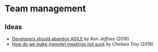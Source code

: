 # Team management

## Ideas

* [Developers should abandon AGILE](https://ronjeffries.com/articles/018-01ff/abandon-1/) by _Ron Jeffries_ \(2018\)
* [How do we make \(remote\) meetings not suck](https://chelseatroy.com/2018/04/05/how-do-we-make-remote-meetings-not-suck/) by _Chelsea Troy_ \(2018\)

